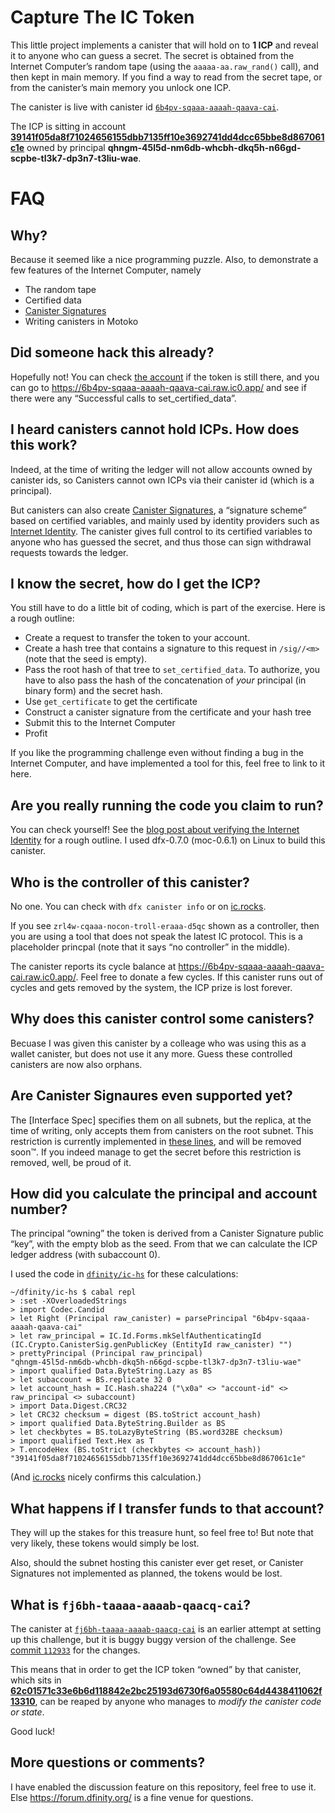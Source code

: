Capture The IC Token
====================

This little project implements a canister that will hold on to **1 ICP** and
reveal it to anyone who can guess a secret. The secret is obtained from the
Internet Computer’s random tape (using the `aaaaa-aa.raw_rand()` call), and
then kept in main memory. If you find a way to read from the secret tape, or
from the canister’s main memory you unlock one ICP.

The canister is live with canister id [`6b4pv-sqaaa-aaaah-qaava-cai`](https://6b4pv-sqaaa-aaaah-qaava-cai.raw.ic0.app/).

The ICP is sitting in account [**39141f05da8f71024656155dbb7135ff10e3692741dd4dcc65bbe8d867061c1e**](https://dashboard.internetcomputer.org/account/39141f05da8f71024656155dbb7135ff10e3692741dd4dcc65bbe8d867061c1e) owned by principal **qhngm-45l5d-nm6db-whcbh-dkq5h-n66gd-scpbe-tl3k7-dp3n7-t3liu-wae**.

FAQ
===

Why?
----

Because it seemed like a nice programming puzzle. Also, to demonstrate a few
features of the Internet Computer, namely

 * The random tape
 * Certified data
 * [Canister Signatures]
 * Writing canisters in Motoko

[Canister Signatures]: https://sdk.dfinity.org/docs/interface-spec/index.html#canister-signatures

Did someone hack this already?
------------------------------

Hopefully not! You can check [the
account](https://dashboard.internetcomputer.org/account/39141f05da8f71024656155dbb7135ff10e3692741dd4dcc65bbe8d867061c1e)
if the token is still there, and you can go to
<https://6b4pv-sqaaa-aaaah-qaava-cai.raw.ic0.app/> and see if there were any
“Successful calls to set_certified_data”.

I heard canisters cannot hold ICPs. How does this work?
------------------------------------------------------

Indeed, at the time of writing the ledger will not allow accounts owned by
canister ids, so Canisters cannot own ICPs via their canister id (which is a
principal).

But canisters can also create [Canister Signatures], a “signature scheme” based
on certified variables, and mainly used by identity providers such as
[Internet Identity]. The canister gives full control to its certified variables
to anyone who has guessed the secret, and thus those can sign withdrawal
requests towards the ledger.

[Internet Identity]: https://github.com/dfinity/internet-identity

I know the secret, how do I get the ICP?
----------------------------------------

You still have to do a little bit of coding, which is part of the exercise.
Here is a rough outline:

 * Create a request to transfer the token to your account.
 * Create a hash tree that contains a signature to this request in
   `/sig//<m>` (note that the seed is empty).
 * Pass the root hash of that tree to `set_certified_data`. To authorize, you
   have to also pass the hash of the concatenation of _your_ principal (in
   binary form) and the secret hash.
 * Use `get_certificate` to get the certificate
 * Construct a canister signature from the certificate and your hash tree
 * Submit this to the Internet Computer
 * Profit

If you like the programming challenge even without finding a bug in the
Internet Computer, and have implemented a tool for this, feel free to link to
it here.

Are you really running the code you claim to run?
-------------------------------------------------

You can check yourself! See the [blog post about verifying the Internet
Identity](https://medium.com/dfinity/verifying-the-internet-identity-code-a-walkthrough-c1dd7a53f883)
for a rough outline. I used dfx-0.7.0 (moc-0.6.1) on Linux to build this canister.

Who is the controller of this canister?
---------------------------------------

No one. You can check with `dfx canister info` or on [ic.rocks](https://ic.rocks/principal/6b4pv-sqaaa-aaaah-qaava-cai).

If you see `zrl4w-cqaaa-nocon-troll-eraaa-d5qc` shown as a controller, then you
are using a tool that does not speak the latest IC protocol. This is a
placeholder princpal (note that it says “no controller” in the middle).


The canister reports its cycle balance at
<https://6b4pv-sqaaa-aaaah-qaava-cai.raw.ic0.app/>. Feel free to donate a few
cycles.  If this canister runs out of cycles and gets removed by the system,
the ICP prize is lost forever.

Why does this canister control some canisters?
----------------------------------------------

Becuase I was given this canister by a colleage who was using this as a wallet
canister, but does not use it any more. Guess these controlled canisters are
now also orphans.

Are Canister Signaures even supported yet?
------------------------------------------

The [Interface Spec] specifies them on all subnets, but the replica, at the
time of writing, only accepts them from canisters on the root subnet. This
restriction is currently implemented in [these
lines](https://github.com/dfinity/ic/blob/779549eccfcf61ac702dfc2ee6d76ffdc2db1f7f/rs/certified_vars/src/lib.rs#L94-L96),
and will be removed soon™. If you indeed manage to get the secret before this
restriction is removed, well, be proud of it.

How did you calculate the principal and account number?
-------------------------------------------------------

The principal “owning” the token is derived from a Canister Signature public “key”, with the empty blob as the seed. From that we can calculate the ICP ledger address (with subaccount 0).

I used the code in [`dfinity/ic-hs`](https://github.com/dfinity/ic-hs) for these calculations:

```
~/dfinity/ic-hs $ cabal repl
> :set -XOverloadedStrings
> import Codec.Candid
> let Right (Principal raw_canister) = parsePrincipal "6b4pv-sqaaa-aaaah-qaava-cai"
> let raw_principal = IC.Id.Forms.mkSelfAuthenticatingId (IC.Crypto.CanisterSig.genPublicKey (EntityId raw_canister) "")
> prettyPrincipal (Principal raw_principal)
"qhngm-45l5d-nm6db-whcbh-dkq5h-n66gd-scpbe-tl3k7-dp3n7-t3liu-wae"
> import qualified Data.ByteString.Lazy as BS
> let subaccount = BS.replicate 32 0
> let account_hash = IC.Hash.sha224 ("\x0a" <> "account-id" <> raw_principal <> subaccount)
> import Data.Digest.CRC32
> let CRC32 checksum = digest (BS.toStrict account_hash)
> import qualified Data.ByteString.Builder as BS
> let checkbytes = BS.toLazyByteString (BS.word32BE checksum)
> import qualified Text.Hex as T
> T.encodeHex (BS.toStrict (checkbytes <> account_hash))
"39141f05da8f71024656155dbb7135ff10e3692741dd4dcc65bbe8d867061c1e"
```

(And [ic.rocks](https://ic.rocks/principal/qhngm-45l5d-nm6db-whcbh-dkq5h-n66gd-scpbe-tl3k7-dp3n7-t3liu-wae) nicely confirms this calculation.)

What happens if I transfer funds to that account?
-------------------------------------------------

They will up the stakes for this treasure hunt, so feel free to! But note that
very likely, these tokens would simply be lost.

Also, should the subnet hosting this canister ever get reset, or Canister Signatures not implemented as planned, the tokens would be lost.

What is `fj6bh-taaaa-aaaab-qaacq-cai`?
--------------------------------------

The canister at [`fj6bh-taaaa-aaaab-qaacq-cai`](https://fj6bh-taaaa-aaaab-qaacq-cai.raw.ic0.app/) is an earlier attempt at setting up this challenge, but it is buggy buggy version of the challenge. See [commit `112933`](https://github.com/nomeata/capture-the-ic-token/commit/112933eb612c8fb97cd8fb0de0cd1688db00e320) for the changes.

This means that in order to get the ICP token “owned” by that canister, which sits in [**62c01571c33e6b6d118842e2bc25193d6730f6a05580c64d4438411062f13310**](https://dashboard.internetcomputer.org/account/62c01571c33e6b6d118842e2bc25193d6730f6a05580c64d4438411062f13310), can be reaped by anyone who manages to *modify the canister code or state*.

Good luck!


More questions or comments?
---------------------------

I have enabled the discussion feature on this repository, feel free to use it.
Else <https://forum.dfinity.org/> is a fine venue for questions.

